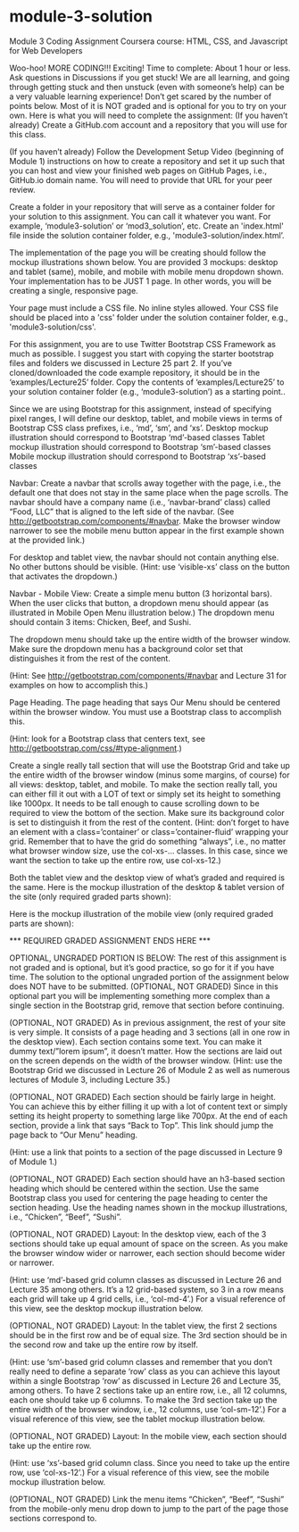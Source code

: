 # module-3-solution
Module 3 Coding Assignment
Coursera course: HTML, CSS, and Javascript for Web Developers

Woo-hoo! MORE CODING!!! Exciting!
Time to complete: About 1 hour or less. Ask questions in Discussions if you get stuck! We are all learning, and going through getting stuck and then unstuck (even with someone’s help) can be a very valuable learning experience!
Don’t get scared by the number of points below. Most of it is NOT graded and is optional for you to try on your own.
Here is what you will need to complete the assignment:
(If you haven’t already) Create a GitHub.com account and a repository that you will use for this class.


(If you haven’t already) Follow the Development Setup Video (beginning of Module 1) instructions on how to create a repository and set it up such that you can host and view your finished web pages on GitHub Pages, i.e., GitHub.io domain name. You will need to provide that URL for your peer review.


Create a folder in your repository that will serve as a container folder for your solution to this assignment. You can call it whatever you want. For example, ‘module3-solution’ or ‘mod3_solution’, etc. Create an 'index.html' file inside the solution container folder, e.g., 'module3-solution/index.html’.


The implementation of the page you will be creating should follow the mockup illustrations shown below. You are provided 3 mockups: desktop and tablet (same), mobile, and mobile with mobile menu dropdown shown. Your implementation has to be JUST 1 page. In other words, you will be creating a single, responsive page.


Your page must include a CSS file. No inline styles allowed. Your CSS file should be placed into a 'css' folder under the solution container folder, e.g., 'module3-solution/css'.


For this assignment, you are to use Twitter Bootstrap CSS Framework as much as possible. I suggest you start with copying the starter bootstrap files and folders we discussed in Lecture 25 part 2. If you’ve cloned/downloaded the code example repository, it should be in the ‘examples/Lecture25’ folder. Copy the contents of ‘examples/Lecture25’ to your solution container folder (e.g., ‘module3-solution’) as a starting point..


Since we are using Bootstrap for this assignment, instead of specifying pixel ranges, I will define our desktop, tablet, and mobile views in terms of Bootstrap CSS class prefixes, i.e., ‘md’, ‘sm’, and ‘xs’.
Desktop mockup illustration should correspond to Bootstrap ‘md’-based classes
Tablet mockup illustration should correspond to Bootstrap ‘sm’-based classes
Mobile mockup illustration should correspond to Bootstrap ‘xs’-based classes


Navbar: Create a navbar that scrolls away together with the page, i.e., the default one that does not stay in the same place when the page scrolls. The navbar should have a company name (i.e., ‘navbar-brand’ class) called “Food, LLC” that is aligned to the left side of the navbar. (See http://getbootstrap.com/components/#navbar. Make the browser window narrower to see the mobile menu button appear in the first example shown at the provided link.)

For desktop and tablet view, the navbar should not contain anything else. No other buttons should be visible. (Hint: use ‘visible-xs’ class on the button that activates the dropdown.)


Navbar - Mobile View: Create a simple menu button (3 horizontal bars). When the user clicks that button, a dropdown menu should appear (as illustrated in Mobile Open Menu illustration below.) The dropdown menu should contain 3 items: Chicken, Beef, and Sushi.

The dropdown menu should take up the entire width of the browser window. Make sure the dropdown menu has a background color set that distinguishes it from the rest of the content.

(Hint: See http://getbootstrap.com/components/#navbar and Lecture 31 for examples on how to accomplish this.)


 Page Heading. The page heading that says Our Menu should be centered within the browser window. You must use a Bootstrap class to accomplish this.

(Hint: look for a Bootstrap class that centers text, see http://getbootstrap.com/css/#type-alignment.)


 Create a single really tall section that will use the Bootstrap Grid and take up the entire width of the browser window (minus some margins, of course) for all views: desktop, tablet, and mobile. To make the section really tall, you can either fill it out with a LOT of text or simply set its height to something like 1000px. It needs to be tall enough to cause scrolling down to be required to view the bottom of the section. Make sure its background color is set to distinguish it from the rest of the content. (Hint: don’t forget to have an element with a class=’container’ or class=’container-fluid’ wrapping your grid. Remember that to have the grid do something “always”, i.e., no matter what browser window size, use the col-xs-... classes. In this case, since we want the section to take up the entire row, use col-xs-12.)


Both the tablet view and the desktop view of what’s graded and required is the same. Here is the mockup illustration of the desktop & tablet version of the site (only required graded parts shown):

Here is the mockup illustration of the mobile view (only required graded parts are shown):

*** REQUIRED GRADED ASSIGNMENT ENDS HERE ***






OPTIONAL, UNGRADED PORTION IS BELOW:
The rest of this assignment is not graded and is optional, but it’s good practice, so go for it if you have time. The solution to the optional ungraded portion of the assignment below does NOT have to be submitted.
(OPTIONAL, NOT GRADED) Since in this optional part you will be implementing something more complex than a single section in the Bootstrap grid, remove that section before continuing.
 
(OPTIONAL, NOT GRADED) As in previous assignment, the rest of your site is very simple. It consists of a page heading and 3 sections (all in one row in the desktop view). Each section contains some text. You can make it dummy text/”lorem ipsum”, it doesn’t matter. How the sections are laid out on the screen depends on the width of the browser window. (Hint: use the Bootstrap Grid we discussed in Lecture 26 of Module 2 as well as numerous lectures of Module 3, including Lecture 35.)


 (OPTIONAL, NOT GRADED) Each section should be fairly large in height. You can achieve this by either filling it up with a lot of content text or simply setting its height property to something large like 700px. At the end of each section, provide a link that says “Back to Top”. This link should jump the page back to “Our Menu” heading. 

(Hint: use a link that points to a section of the page discussed in Lecture 9 of Module 1.) 


 (OPTIONAL, NOT GRADED) Each section should have an h3-based section heading which should be centered within the section. Use the same Bootstrap class you used for centering the page heading to center the section heading. Use the heading names shown in the mockup illustrations, i.e., “Chicken”, “Beef”, “Sushi”.


 (OPTIONAL, NOT GRADED) Layout: In the desktop view, each of the 3 sections should take up equal amount of space on the screen. As you make the browser window wider or narrower, each section should become wider or narrower. 

(Hint: use ‘md’-based grid column classes as discussed in Lecture 26 and Lecture 35 among others. It’s a 12 grid-based system, so 3 in a row means each grid will take up 4 grid cells, i.e., ‘col-md-4’.) 
For a visual reference of this view, see the desktop mockup illustration below.


 (OPTIONAL, NOT GRADED) Layout: In the tablet view, the first 2 sections should be in the first row and be of equal size. The 3rd section should be in the second row and take up the entire row by itself. 

(Hint: use ‘sm’-based grid column classes and remember that you don’t really need to define a separate ‘row’ class as you can achieve this layout within a single Bootstrap ‘row’ as discussed in Lecture 26 and Lecture 35, among others. To have 2 sections take up an entire row, i.e., all 12 columns, each one should take up 6 columns. To make the 3rd section take up the entire width of the browser window, i.e., 12 columns, use ‘col-sm-12’.) 
For a visual reference of this view, see the tablet mockup illustration below.


 (OPTIONAL, NOT GRADED) Layout: In the mobile view, each section should take up the entire row. 

(Hint: use ‘xs’-based grid column class. Since you need to take up the entire row, use ‘col-xs-12’.) 
For a visual reference of this view, see the mobile mockup illustration below.


 (OPTIONAL, NOT GRADED) Link the menu items “Chicken”, “Beef”, “Sushi” from the mobile-only menu drop down to jump to the part of the page those sections correspond to.


